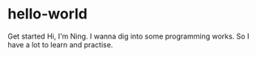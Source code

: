 # hello-world
Get started
Hi, I'm Ning. I wanna dig into some programming works. 
So I have a lot to learn and practise.
